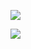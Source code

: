 ![](https://komarev.com/ghpvc/?username=sam-shervin&color=yellow&style=for-the-badge)

![](http://github-profile-summary-cards.vercel.app/api/cards/profile-details?username=sam-shervin&theme=highcontrast)

